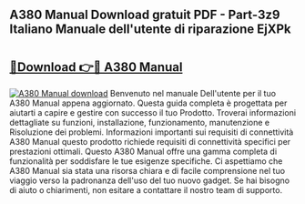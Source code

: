 ## A380 Manual Download gratuit PDF - Part-3z9 Italiano Manuale dell'utente di riparazione EjXPk

# <h2><a href="http://dfgd5f.blite.top/?on=A380+Manual">🔗Download 👉🔴 A380 Manual</a></h2>

[![A380 Manual download](https://i.imgur.com/lujVjoI.png)](http://dfgd5f.blite.top/?on=A380+Manual)
Benvenuto nel manuale Dell'utente per il tuo A380 Manual appena aggiornato. Questa guida completa è progettata per aiutarti a capire e gestire con successo il tuo Prodotto. Troverai informazioni dettagliate su funzioni, installazione, funzionamento, manutenzione e Risoluzione dei problemi. Informazioni importanti sui requisiti di connettività A380 Manual questo prodotto richiede requisiti di connettività specifici per prestazioni ottimali. Questo A380 Manual offre una gamma completa di funzionalità per soddisfare le tue esigenze specifiche. Ci aspettiamo che A380 Manual sia stata una risorsa chiara e di facile comprensione nel tuo viaggio verso la padronanza dell'uso del tuo nuovo gadget. Se hai bisogno di aiuto o chiarimenti, non esitare a contattare il nostro team di supporto.
